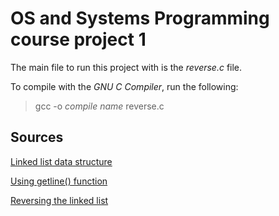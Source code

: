 # OS and Systems Programming course project 1

The main file to run this project with is the *reverse.c* file.

To compile with the *GNU C Compiler*, run the following:

>gcc -o *compile name* reverse.c

Sources
---
[Linked list data structure](https://www.cprogramming.com/tutorial/c/lesson15.html)

[Using getline() function](https://c-for-dummies.com/blog/?p=1112)

[Reversing the linked list](https://www.geeksforgeeks.org/reverse-a-linked-list/)
